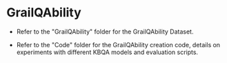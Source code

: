 # GrailQAbility 
- Refer to the "GrailQAbility"  folder for the GrailQAbility Dataset.

- Refer to the "Code" folder for the GrailQAbility creation code, details on experiments with different KBQA models and evaluation scripts.


